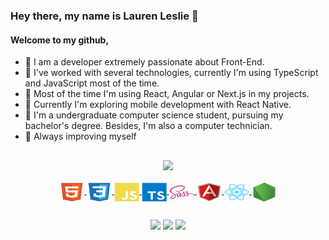 ### Hey there, my name is Lauren Leslie 👋

#### Welcome to my github,

- 💙 I am a developer extremely passionate about Front-End.
- 💜 I've worked with several technologies, currently I'm using TypeScript and JavaScript most of the time.
- 💙 Most of the time I'm using React, Angular or Next.js in my projects.
- 💜 Currently I'm exploring mobile development with React Native.
- 💙 I'm a undergraduate computer science student, pursuing my bachelor's degree. Besides, I'm also a computer technician.
- 💜 Always improving myself

##

<div align="center">
  <a href="https://github.com/lesada">
  <img height="180em" src="https://github-readme-stats.vercel.app/api/top-langs/?username=lesada&layout=compact&langs_count=7&theme=nightowl"/>
</div>

<div style="display: inline_block" align="center"><br>
  <img align="center" alt="Icon HTML" height="30" width="40" src="https://raw.githubusercontent.com/devicons/devicon/master/icons/html5/html5-original.svg">
  <img align="center" alt="Icon CSS" height="30" width="40" src="https://raw.githubusercontent.com/devicons/devicon/master/icons/css3/css3-original.svg">
  <img align="center" alt="Icon Js" height="30" width="40" src="https://raw.githubusercontent.com/devicons/devicon/master/icons/javascript/javascript-plain.svg">
  <img align="center" alt="Icon Ts" height="30" width="40" src="https://raw.githubusercontent.com/devicons/devicon/master/icons/typescript/typescript-plain.svg">
  <img align="center" alt="Icon SASS" height="30" width="40" src="https://raw.githubusercontent.com/devicons/devicon/master/icons/sass/sass-original.svg">
  <img align="center" alt="Icon Angular" height="30" width="40" src="https://raw.githubusercontent.com/devicons/devicon/master/icons/angularjs/angularjs-original.svg">
  <img align="center" alt="Icon Angular" height="30" width="40" src="https://raw.githubusercontent.com/devicons/devicon/master/icons/react/react-original.svg">
  <img align="center" alt="Icon Node" height="30" width="40" src="https://raw.githubusercontent.com/devicons/devicon/master/icons/nodejs/nodejs-original.svg">
 
</div>

##

<div align="center"> 
  <a href="https://instagram.com/les_ada_" target="_blank"><img src="https://img.shields.io/badge/-Instagram-%23E4405F?style=for-the-badge&logo=instagram&logoColor=white" target="_blank"></a>
  <a href = "mailto:laurenlesliesilva@gmail.com"><img src="https://img.shields.io/badge/-Gmail-%23333?style=for-the-badge&logo=gmail&logoColor=white" target="_blank"></a>
  <a href="https://www.linkedin.com/in/lauren-leslie-ferreira-da-silva-9b3bb6157/" target="_blank"><img src="https://img.shields.io/badge/-LinkedIn-%230077B5?style=for-the-badge&logo=linkedin&logoColor=white" target="_blank"></a> 
  
</div>
